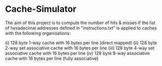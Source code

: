 Cache-Simulator
===============

The aim of this project is to compute the number of hits & misses if the list of hexadecimal addresses defined in "instructions.txt" is applied to caches with the following organisations:

(i) 128 byte 1-way cache with 16 bytes per line (direct mapped) 
(ii) 128 byte 2-way set associative cache with 16 bytes per line 
(iii) 128 byte 4-way set associative cache with 16 bytes per line 
(iv) 128 byte 8-way associative cache with 16 bytes per line (fully associative)
